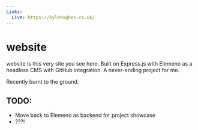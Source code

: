 ```yaml
---
Links:
  Live: https://kylehughes.co.uk/
---
```

# website
website is this very site you see here. Built on Express.js with Elemeno as a headless CMS with GitHub integration. A never-ending project for me.

Recently burnt to the ground.

## TODO:

- Move back to Elemeno as backend for project showcase
- ???!